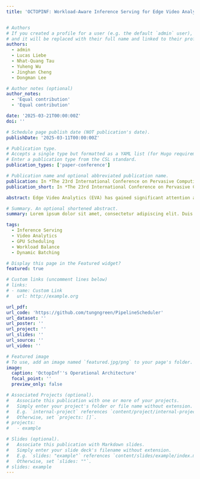 ```yaml
---
title: 'OCTOPINF: Workload-Aware Inference Serving for Edge Video Analytics'


# Authors
# If you created a profile for a user (e.g. the default `admin` user), write the username (folder name) here
# and it will be replaced with their full name and linked to their profile.
authors:
  - admin
  - Lucas Liebe
  - Nhat-Quang Tau
  - Yuheng Wu
  - Jinghan Cheng
  - Dongman Lee

# Author notes (optional)
author_notes:
  - 'Equal contribution'
  - 'Equal contribution'

date: '2025-03-21T00:00:00Z'
doi: ''

# Schedule page publish date (NOT publication's date).
publishDate: '2025-03-11T00:00:00Z'

# Publication type.
# Accepts a single type but formatted as a YAML list (for Hugo requirements).
# Enter a publication type from the CSL standard.
publication_types: ['paper-conference']

# Publication name and optional abbreviated publication name.
publication: In *The 23rd International Conference on Pervasive Computing and Communications (PerCom 2025)*
publication_short: In *The 23rd International Conference on Pervasive Computing and Communications (PerCom 2025)*

abstract: Edge Video Analytics (EVA) has gained significant attention as a major application of pervasive computing, enabling real-time visual processing. EVA pipelines, composed of deep neural networks (DNNs), typically demand efficient inference serving under stringent latency requirements, which is challenging due to the dynamic Edge environments (e.g., workload variability and network instability). Moreover, EVA pipelines also face significant resource contention caused by resource (e.g., GPU) constraints at the Edge. In this paper, we introduce OCTOPINF, a novel resource-efficient and workload-aware inference serving system designed for real-time EVA. OCTOPINF tackles the unique challenges of dynamic edge environments through fine-grained resource allocation, adaptive batching, and workload balancing between edge devices and servers. Furthermore, we propose a spatiotemporal scheduling algorithm that optimizes the co-location of inference tasks on GPUs, improving performance and ensuring service-level objectives (SLOs) compliance. Extensive evaluations on a real-world testbed demonstrate the effectiveness of our approach. It achieves an effective throughput increase of up to 10x compared to the baselines and shows better robustness in challenging scenarios. OCTOPINF can be used for any DNN-based EVA inference task with minimal adaptation and is available at [https://github.com/tungngreen/PipelineScheduler](https://github.com/tungngreen/PipelineScheduler).

# Summary. An optional shortened abstract.
summary: Lorem ipsum dolor sit amet, consectetur adipiscing elit. Duis posuere tellus ac convallis placerat. Proin tincidunt magna sed ex sollicitudin condimentum.

tags:
  - Inference Serving
  - Video Analytics
  - GPU Scheduling
  - Workload Balance
  - Dynamic Batching

# Display this page in the Featured widget?
featured: true

# Custom links (uncomment lines below)
# links:
# - name: Custom Link
#   url: http://example.org

url_pdf: 
url_code: 'https://github.com/tungngreen/PipelineScheduler'
url_dataset: ''
url_poster: ''
url_project: ''
url_slides: ''
url_source: ''
url_video: ''

# Featured image
# To use, add an image named `featured.jpg/png` to your page's folder.
image:
  caption: 'OctopInf''s Operational Architecture'
  focal_point: ''
  preview_only: false

# Associated Projects (optional).
#   Associate this publication with one or more of your projects.
#   Simply enter your project's folder or file name without extension.
#   E.g. `internal-project` references `content/project/internal-project/index.md`.
#   Otherwise, set `projects: []`.
# projects:
#   - example

# Slides (optional).
#   Associate this publication with Markdown slides.
#   Simply enter your slide deck's filename without extension.
#   E.g. `slides: "example"` references `content/slides/example/index.md`.
#   Otherwise, set `slides: ""`.
# slides: example
---
```


<!-- {{% callout note %}}
Click the _Cite_ button above to demo the feature to enable visitors to import publication metadata into their reference management software.
{{% /callout %}}

{{% callout note %}}
Create your slides in Markdown - click the _Slides_ button to check out the example.
{{% /callout %}}

Add the publication's **full text** or **supplementary notes** here. You can use rich formatting such as including [code, math, and images](https://docs.hugoblox.com/content/writing-markdown-latex/). -->
